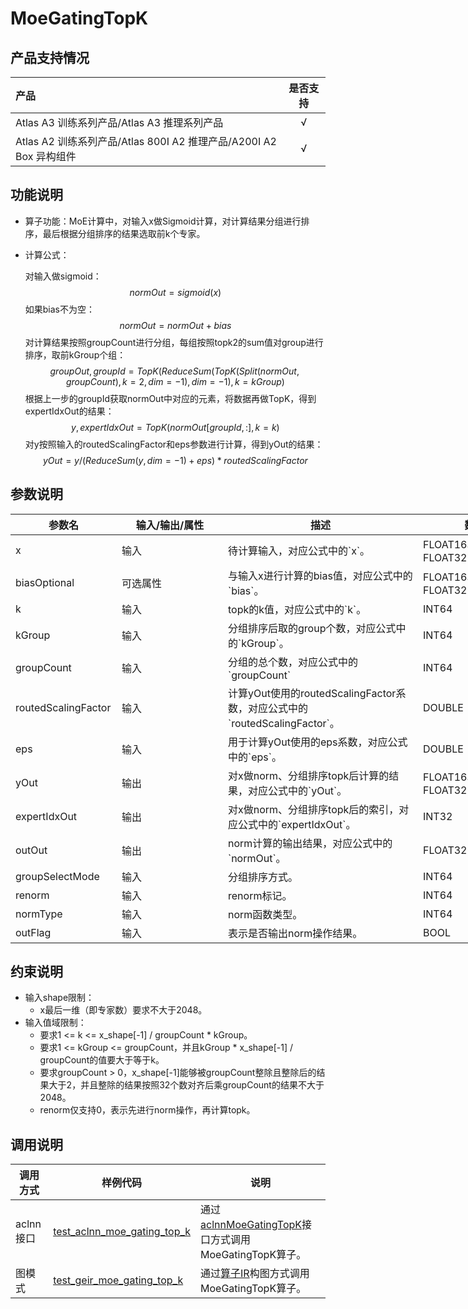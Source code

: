 # MoeGatingTopK

## 产品支持情况

|产品             |  是否支持  |
|:-------------------------|:----------:|
|  <term>Atlas A3 训练系列产品/Atlas A3 推理系列产品</term>   |     √    |
|  <term>Atlas A2 训练系列产品/Atlas 800I A2 推理产品/A200I A2 Box 异构组件</term>     |     √    |

## 功能说明

- 算子功能：MoE计算中，对输入x做Sigmoid计算，对计算结果分组进行排序，最后根据分组排序的结果选取前k个专家。
- 计算公式：

   对输入做sigmoid：
    $$
    normOut=sigmoid(x)
    $$
    如果bias不为空：
    $$
    normOut = normOut + bias
    $$
    对计算结果按照groupCount进行分组，每组按照topk2的sum值对group进行排序，取前kGroup个组：
    $$
    groupOut, groupId = TopK(ReduceSum(TopK(Split(normOut, groupCount), k=2, dim=-1), dim=-1),k=kGroup)
    $$
    根据上一步的groupId获取normOut中对应的元素，将数据再做TopK，得到expertIdxOut的结果：
    $$
    y,expertIdxOut=TopK(normOut[groupId, :],k=k)
    $$
    对y按照输入的routedScalingFactor和eps参数进行计算，得到yOut的结果：
    $$
    yOut = y / (ReduceSum(y, dim=-1)+eps)*routedScalingFactor
    $$
## 参数说明

<table style="undefined;table-layout: fixed; width: 1576px"><colgroup>
  <col style="width: 170px">
  <col style="width: 170px">
  <col style="width: 312px">
  <col style="width: 213px">
  <col style="width: 100px">
  </colgroup>
  <thead>
    <tr>
      <th>参数名</th>
      <th>输入/输出/属性</th>
      <th>描述</th>
      <th>数据类型</th>
      <th>数据格式</th>
    </tr></thead>
  <tbody>
    <tr>
      <td>x</td>
      <td>输入</td>
      <td>待计算输入，对应公式中的`x`。</td>
      <td>FLOAT16、BFLOAT16、FLOAT32</td>
      <td>ND</td>
    </tr>
    <tr>
      <td>biasOptional</td>
      <td>可选属性</td>
      <td>与输入x进行计算的bias值，对应公式中的`bias`。</td>
      <td>FLOAT16、BFLOAT16、FLOAT32</td>
      <td>ND</td>
    </tr>
    <tr>
      <td>k</td>
      <td>输入</td>
      <td>topk的k值，对应公式中的`k`。</td>
      <td>INT64</td>
      <td>-</td>
    </tr>
    <tr>
      <td>kGroup</td>
      <td>输入</td>
      <td>分组排序后取的group个数，对应公式中的`kGroup`。</td>
      <td>INT64</td>
      <td>-</td>
    </tr>
    <tr>
      <td>groupCount</td>
      <td>输入</td>
      <td>分组的总个数，对应公式中的`groupCount`</td>
      <td>INT64</td>
      <td>-</td>
    </tr>
    <tr>
      <td>routedScalingFactor</td>
      <td>输入</td>
      <td>计算yOut使用的routedScalingFactor系数，对应公式中的`routedScalingFactor`。</td>
      <td>DOUBLE</td>
      <td>-</td>
    </tr>
    <tr>
      <td>eps</td>
      <td>输入</td>
      <td>用于计算yOut使用的eps系数，对应公式中的`eps`。</td>
      <td>DOUBLE</td>
      <td>-</td>
    </tr>
    <tr>
      <td>yOut</td>
      <td>输出</td>
      <td>对x做norm、分组排序topk后计算的结果，对应公式中的`yOut`。</td>
      <td>FLOAT16、BFLOAT16、FLOAT32</td>
      <td>ND</td>
    </tr>
    <tr>
      <td>expertIdxOut</td>
      <td>输出</td>
      <td>对x做norm、分组排序topk后的索引，对应公式中的`expertIdxOut`。</td>
      <td>INT32</td>
      <td>ND</td>
    </tr>
    <tr>
      <td>outOut</td>
      <td>输出</td>
      <td>norm计算的输出结果，对应公式中的`normOut`。</td>
      <td>FLOAT32</td>
      <td>ND</td>
    </tr>
    <tr>
      <td>groupSelectMode</td>
      <td>输入</td>
      <td>分组排序方式。</td>
      <td>INT64</td>
      <td>-</td>
    </tr>
    <tr>
      <td>renorm</td>
      <td>输入</td>
      <td>renorm标记。</td>
      <td>INT64</td>
      <td>-</td>
    </tr>
    <tr>
      <td>normType</td>
      <td>输入</td>
      <td>norm函数类型。</td>
      <td>INT64</td>
      <td>-</td>
    </tr>
    <tr>
      <td>outFlag</td>
      <td>输入</td>
      <td>表示是否输出norm操作结果。</td>
      <td>BOOL</td>
      <td>-</td>
    </tr>
    
  </tbody></table>

## 约束说明

  * 输入shape限制：
      * x最后一维（即专家数）要求不大于2048。 
  * 输入值域限制：
      * 要求1 <= k <= x_shape[-1] / groupCount * kGroup。
      * 要求1 <= kGroup <= groupCount，并且kGroup * x_shape[-1] / groupCount的值要大于等于k。
      * 要求groupCount > 0，x_shape[-1]能够被groupCount整除且整除后的结果大于2，并且整除的结果按照32个数对齐后乘groupCount的结果不大于2048。
      * renorm仅支持0，表示先进行norm操作，再计算topk。

## 调用说明

| 调用方式   | 样例代码           | 说明                                         |
| ---------------- | --------------------------- | --------------------------------------------------- |
| aclnn接口  | [test_aclnn_moe_gating_top_k](examples/test_aclnn_moe_gating_top_k.cpp) | 通过[aclnnMoeGatingTopK](docs/aclnnMoeGatingTopK.md)接口方式调用MoeGatingTopK算子。 |
| 图模式 | [test_geir_moe_gating_top_k](examples/test_geir_moe_gating_top_k.cpp)  | 通过[算子IR](op_graph/moe_gating_top_k_proto.h)构图方式调用MoeGatingTopK算子。         |